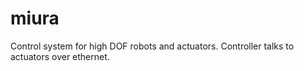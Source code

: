 miura
=====

Control system for high DOF robots and actuators.  Controller talks to actuators over ethernet.  
